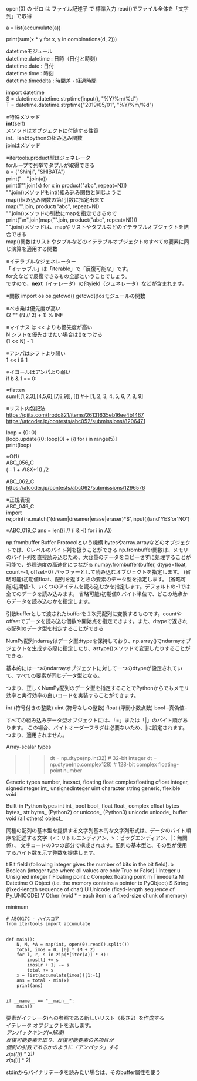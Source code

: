 open(0) の ゼロ は ファイル記述子 で 標準入力
read()でファイル全体を「文字列」で取得

a = list(accumulate(a))

print(sum(x * y for x, y in combinations(d, 2)))

datetimeモジュール  
datetime.datetime : 日時（日付と時刻）  
datetime.date : 日付  
datetime.time : 時刻  
datetime.timedelta : 時間差・経過時間  

import datetime  
S = datetime.datetime.strptime(input(), "%Y/%m/%d")  
T = datetime.datetime.strptime("2019/05/01", "%Y/%m/%d")  

※特殊メソッド  
__int__(self)  
メソッドはオブジェクトに付随する性質  
int、lenはpythonの組み込み関数  
joinはメソッド  

※itertools.product型はジェネレータ  
forループで列挙でタプルが取得できる  
a = ("Shinji", "SHIBATA")  
print("　".join(a))  
print(["".join(x) for x in product("abc", repeat=N)])  
"".join()メソッドもint()組み込み関数と同じように  
map()組み込み関数の第1引数に指定出来て  
map("".join, product("abc", repeat=N))  
"".join()メソッドの引数にmapを指定できるので  
print("\n".join(map("".join, product("abc", repeat=N))))  
"".join()メソッドは、mapやリストやタプルなどのイテラブルオブジェクトを結合できる  
map()関数はリストやタプルなどのイテラブルオブジェクトのすべての要素に同じ演算を適用する関数  

※イテラブルなジェネレーター  
「イテラブル」は「iterable」で「反復可能な」です。  
for文などで反復できるもの全部ということでしょう。  
ですので、__next__（イテレータ）の他yield（ジェネレータ）などが含まれます。   

※関数
import os
os.getcwd()
getcwdはosモジュールの関数

※べき乗は優先度が高い  
(2 ** (N // 2) + 1) % INF  

※マイナス は << よりも優先度が高い  
N シフトを優先させたい場合は()をつける  
(1 << N) - 1

※アンパはシフトより弱い  
1 << i & 1

※イコールはアンパより弱い  
if b & 1 == 0:  

※flatten  
sum([[1,2,3],[4,5,6],[7,8,9]], [])  #=> [1, 2, 3, 4, 5, 6, 7, 8, 9]

※リスト内包記法  
https://qiita.com/frodo821/items/26131635eb16ee4b1467  
https://atcoder.jp/contests/abc052/submissions/8206471  

loop = {0: 0}  
[loop.update({0: loop[0] + i}) for i in range(5)]  
print(loop)  

※O(1)  
ABC_056_C  
(－1 + √(8X+1)) /2  

ABC_062_C  
https://atcoder.jp/contests/abc062/submissions/1296576  


※正規表現  
ABC_049_C  
import re;print(re.match('(dream|dreamer|erase|eraser)*$',input())and'YES'or'NO')

※ABC_019_C
ans = len({i // (i & -i) for i in A})


np.frombuffer
Buffer Protocolという機構
bytesやarray.arrayなどのオブジェクトでは、Cレベルのバイト列を扱うことができる
np.frombuffer関数は、メモリのバイト列を直接読み込むため、大容量のデータをコピーせずに処理することが可能で、処理速度の高速化につながる
numpy.frombuffer(buffer, dtype=float, count=-1, offset=0)
バッファーとして読み込むオブジェクトを指定します。
(省略可能)初期値float、配列を返すときの要素のデータ型を指定します。
(省略可能)初期値-1、いくつのアイテムを読み込むかを指定します。デフォルトの-1では全てのデータを読み込みます。
省略可能)初期値0
バイト単位で、どこの地点からデータを読み込むかを指定します。

引数bufferとして渡されたbufferを１次元配列に変換するものです。countやoffsetでデータを読み込む個数や開始点を指定できます。また、dtypeで返される配列のデータ型を指定することができる

NumPy配列ndarrayはデータ型dtypeを保持しており、np.array()でndarrayオブジェクトを生成する際に指定したり、astype()メソッドで変更したりすることができる。

基本的には一つのndarrayオブジェクトに対して一つのdtypeが設定されていて、すべての要素が同じデータ型となる。


つまり、正しくNumPy配列のデータ型を指定することでPythonからでもメモリ効率と実行効率の良いコードを実装することができます。

int (符号付きの整数)
uint (符号なしの整数)
float (浮動小数点数)
bool –真偽値–


すべての組み込みデータ型オブジェクトには、「=」または「|」のバイト順があります。
この場合、バイトオーダーフラグは必要ないため、|に設定されます。つまり、適用されません。

Array-scalar types
>>> dt = np.dtype(np.int32)      # 32-bit integer
>>> dt = np.dtype(np.complex128) # 128-bit complex floating-point number

Generic types
number, inexact, floating 	float
complexfloating 	cfloat
integer, signedinteger 	int_
unsignedinteger 	uint
character 	string
generic, flexible 	void

Built-in Python types
int 	int_
bool 	bool_
float 	float_
complex 	cfloat
bytes 	bytes_
str 	bytes_ (Python2) or unicode_ (Python3)
unicode 	unicode_
buffer 	void
(all others) 	object_

同種の配列の基本型を提供する文字列基本的な文字列形式は、データのバイト順序を記述する文字（<：リトルエンディアン、>：ビッグエンディアン、|：無関係）、
文字コードの3つの部分で構成されます。配列の基本型と、その型が使用するバイト数を示す整数を提供します。

t 	Bit field (following integer gives the number of bits in the bit field).
b 	Boolean (integer type where all values are only True or False)
i 	Integer
u 	Unsigned integer
f 	Floating point
c 	Complex floating point
m 	Timedelta
M 	Datetime
O 	Object (i.e. the memory contains a pointer to PyObject)
S 	String (fixed-length sequence of char)
U 	Unicode (fixed-length sequence of Py_UNICODE)
V 	Other (void * – each item is a fixed-size chunk of memory)

minimum


    # ABC017C - ハイスコア
    from itertools import accumulate
     
     
    def main():
        N, M, *A = map(int, open(0).read().split())
        total, imos = 0, [0] * (M + 2)
        for l, r, s in zip(*[iter(A)] * 3):
            imos[l] += s
            imos[r + 1] -= s
            total += s
        x = list(accumulate(imos))[1:-1]
        ans = total - min(x)
        print(ans)
     
     
    if __name__ == "__main__":
        main()
要素がイテレータiへの参照である新しいリスト（長さ2）を作成する  
イテレータ オブジェクトを返します。  
*アンパックキング(=*解凍)  
反復可能要素を取り、反復可能要素の各項目が  
個別の引数であるかのように「アンパック」する  
zip(*([i] * 2))  
zip(*[i] * 2)

stdinからバイナリデータを読みたい場合は、そのbuffer属性を使う  


